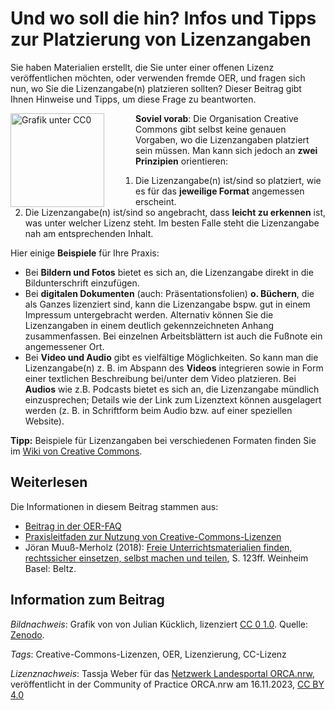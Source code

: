 # Und wo soll die hin? Infos und Tipps zur Platzierung von Lizenzangaben
 
Sie haben Materialien erstellt, die Sie unter einer offenen Lizenz  veröffentlichen möchten, oder verwenden fremde OER, und fragen sich nun,  wo Sie die Lizenzangabe(n) platzieren sollten? Dieser Beitrag gibt  Ihnen Hinweise und Tipps, um diese Frage zu beantworten.

<img src="https://github.com/user-attachments/assets/4ed2e095-fdf8-4db7-a179-5dfc15713ba6" style="float:left; margin: 0px 50px 0px 0px" alt="Grafik unter CC0" title="Grafik unter CC0" width="150"/> 

**Soviel vorab**: Die Organisation Creative Commons gibt  selbst keine genauen Vorgaben, wo die Lizenzangaben platziert sein  müssen. Man kann sich jedoch an **zwei Prinzipien** orientieren:
 
1. Die Lizenzangabe(n) ist/sind so platziert, wie es für das **jeweilige Format** angemessen erscheint.
2. Die Lizenzangabe(n) ist/sind so angebracht, dass **leicht zu erkennen** ist, was unter welcher Lizenz steht. Im besten Falle steht die Lizenzangabe nah am entsprechenden Inhalt.

Hier einige **Beispiele** für Ihre Praxis:

- Bei **Bildern und Fotos** bietet es sich an, die Lizenzangabe direkt in die Bildunterschrift einzufügen.
- Bei **digitalen Dokumenten** (auch: Präsentationsfolien) **o. Büchern**,
 die als Ganzes lizenziert sind, kann die Lizenzangabe bspw. gut in 
einem Impressum untergebracht werden. Alternativ können Sie die 
Lizenzangaben in einem deutlich gekennzeichneten Anhang zusammenfassen. 
Bei einzelnen Arbeitsblättern ist auch die Fußnote ein angemessener Ort.
- Bei **Video und Audio** gibt es vielfältige Möglichkeiten. So kann man die Lizenzangabe(n) z. B. im Abspann des **Videos** integrieren sowie in Form einer textlichen Beschreibung bei/unter dem Video platzieren. Bei **Audios**
 wie z.B. Podcasts bietet es sich an, die Lizenzangabe mündlich 
einzusprechen; Details wie der Link zum Lizenztext können ausgelagert 
werden (z. B. in Schriftform beim Audio bzw. auf einer speziellen 
Website).

**Tipp:**  Beispiele für Lizenzangaben bei verschiedenen Formaten finden Sie im [Wiki von Creative Commons](https://wiki.creativecommons.org/wiki/Marking_your_work_with_a_CC_license).
 

## Weiterlesen 
Die Informationen in diesem Beitrag stammen aus:

- [Beitrag in der OER-FAQ](https://oer-faq.de/faq/wie-bringe-ich-den-lizenzhinweis-korrekt-an/?o=platzierung%20lizenzangaben)
- [Praxisleitfaden zur Nutzung von Creative-Commons-Lizenzen](https://meta.wikimedia.org/wiki/Open_Content_-_A_Practical_Guide_to_Using_Creative_Commons_Licences/Practical_Guidelines:_Using_Creative_Commons_licences/de)
- Jöran Muuß-Merholz (2018): [Freie Unterrichtsmaterialien finden, rechtssicher einsetzen, selbst machen und teilen](https://www.beltz.de/fachmedien/paedagogik/produkte/details/37292-freie-unterrichtsmaterialien-finden-rechtssicher-einsetzen-selbst-machen-und-teilen.html), S. 123ff. Weinheim Basel: Beltz.

## Information zum Beitrag
*Bildnachweis*: Grafik von von Julian Kücklich, lizenziert [CC 0 1.0](https://creativecommons.org/publicdomain/zero/1.0/legalcode). Quelle: [Zenodo](https://zenodo.org/record/5608845#.YlPUTtNBwlw).

*Tags*: Creative-Commons-Lizenzen, OER, Lizenzierung, CC-Lizenz

*Lizenznachweis*: Tassja Weber für das <a href="http://www.orca.nrw/ueber-uns/netzwerk" target="_blank">Netzwerk Landesportal ORCA.nrw</a>, veröffentlicht in der Community of Practice ORCA.nrw am 16.11.2023, <a href="https://creativecommons.org/licenses/by/4.0/" target="_blank">CC BY 4.0</a>
